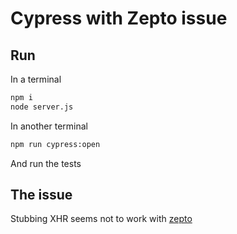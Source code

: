 # Cypress with Zepto issue

## Run

In a terminal

```bash
npm i
node server.js
```

In another terminal

```bash
npm run cypress:open
```

And run the tests

## The issue

Stubbing XHR seems not to work with [zepto](http://zeptojs.com/)

